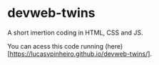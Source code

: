# devweb-twins
A short imertion coding in HTML, CSS and JS.

You can acess this code running (here)[https://lucasvpinheiro.github.io/devweb-twins/].
